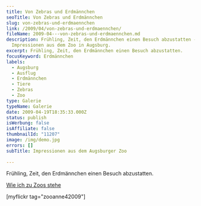 ```yaml
---
title: Von Zebras und Erdmännchen
seoTitle: Von Zebras und Erdmännchen
slug: von-zebras-und-erdmaennchen
link: /2009/04/von-zebras-und-erdmaennchen/
fileName: 2009-04---von-zebras-und-erdmaennchen.md
description: Frühling, Zeit, den Erdmännchen einen Besuch abzustatten - Einige
  Impressionen aus dem Zoo in Augsburg.
excerpt: Frühling, Zeit, den Erdmännchen einen Besuch abzustatten.
focusKeyword: Erdmännchen
labels:
  - Augsburg
  - Ausflug
  - Erdmännchen
  - Tiere
  - Zebras
  - Zoo
type: Galerie
typeName: Galerie
date: 2009-04-19T18:35:33.000Z
status: publish
isWerbung: false
isAffiliate: false
thumbnailId: "11207"
image: /img/demo.jpg
errors: []
subTitle: Impressionen aus dem Augsburger Zoo
  
---
```


Frühling, Zeit, den Erdmännchen einen Besuch abzustatten.

[Wie ich zu Zoos stehe](/2015/04/wie-ich-zu-zoos-stehe/)

[myflickr tag="zooanne42009"]

  